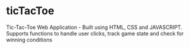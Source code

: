 # ticTacToe
Tic-Tac-Toe Web Application - Built using HTML, CSS and JAVASCRIPT. Supports functions to handle user clicks, track game state and check for winning conditions



